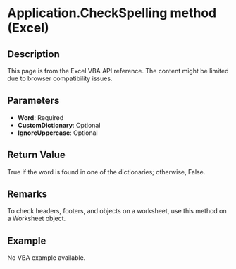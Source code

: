 # Application.CheckSpelling method (Excel)

## Description
This page is from the Excel VBA API reference. The content might be limited due to browser compatibility issues.

## Parameters
- **Word**: Required
- **CustomDictionary**: Optional
- **IgnoreUppercase**: Optional

## Return Value
True if the word is found in one of the dictionaries; otherwise, False.

## Remarks
To check headers, footers, and objects on a worksheet, use this method on a Worksheet object.

## Example
No VBA example available.
